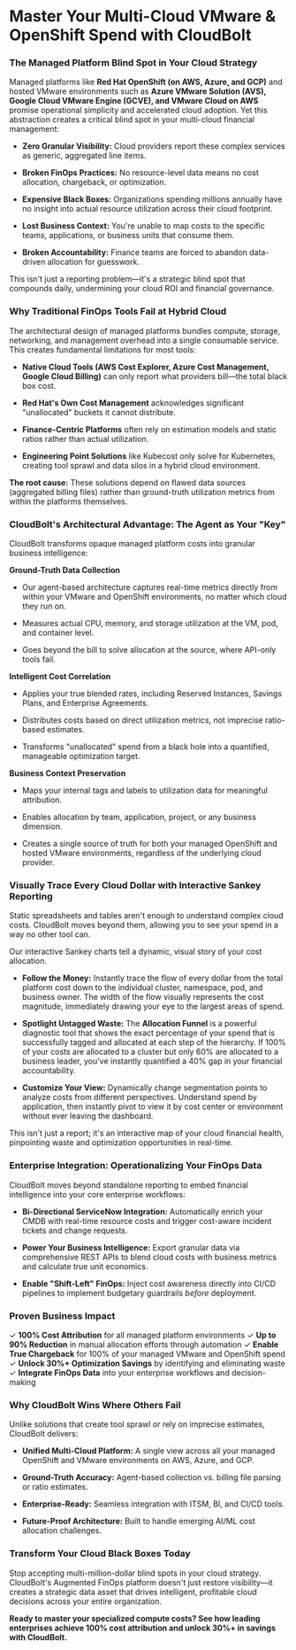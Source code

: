 # Master Your Multi-Cloud VMware & OpenShift Spend with CloudBolt

### The Managed Platform Blind Spot in Your Cloud Strategy

Managed platforms like **Red Hat OpenShift (on AWS, Azure, and GCP)** and hosted VMware environments such as **Azure VMware Solution (AVS), Google Cloud VMware Engine (GCVE), and VMware Cloud on AWS** promise operational simplicity and accelerated cloud adoption. Yet this abstraction creates a critical blind spot in your multi-cloud financial management:

- **Zero Granular Visibility:** Cloud providers report these complex services as generic, aggregated line items.
    
- **Broken FinOps Practices:** No resource-level data means no cost allocation, chargeback, or optimization.
    
- **Expensive Black Boxes:** Organizations spending millions annually have no insight into actual resource utilization across their cloud footprint.
    
- **Lost Business Context:** You're unable to map costs to the specific teams, applications, or business units that consume them.
    
- **Broken Accountability:** Finance teams are forced to abandon data-driven allocation for guesswork.
    

This isn't just a reporting problem—it's a strategic blind spot that compounds daily, undermining your cloud ROI and financial governance.

### Why Traditional FinOps Tools Fail at Hybrid Cloud

The architectural design of managed platforms bundles compute, storage, networking, and management overhead into a single consumable service. This creates fundamental limitations for most tools:

- **Native Cloud Tools (AWS Cost Explorer, Azure Cost Management, Google Cloud Billing)** can only report what providers bill—the total black box cost.
    
- **Red Hat's Own Cost Management** acknowledges significant "unallocated" buckets it cannot distribute.
    
- **Finance-Centric Platforms** often rely on estimation models and static ratios rather than actual utilization.
    
- **Engineering Point Solutions** like Kubecost only solve for Kubernetes, creating tool sprawl and data silos in a hybrid cloud environment.
    

**The root cause:** These solutions depend on flawed data sources (aggregated billing files) rather than ground-truth utilization metrics from within the platforms themselves.

### CloudBolt's Architectural Advantage: The Agent as Your "Key"

CloudBolt transforms opaque managed platform costs into granular business intelligence:

**Ground-Truth Data Collection**

- Our agent-based architecture captures real-time metrics directly from within your VMware and OpenShift environments, no matter which cloud they run on.
    
- Measures actual CPU, memory, and storage utilization at the VM, pod, and container level.
    
- Goes beyond the bill to solve allocation at the source, where API-only tools fail.
    

**Intelligent Cost Correlation**

- Applies your true blended rates, including Reserved Instances, Savings Plans, and Enterprise Agreements.
    
- Distributes costs based on direct utilization metrics, not imprecise ratio-based estimates.
    
- Transforms "unallocated" spend from a black hole into a quantified, manageable optimization target.
    

**Business Context Preservation**

- Maps your internal tags and labels to utilization data for meaningful attribution.
    
- Enables allocation by team, application, project, or any business dimension.
    
- Creates a single source of truth for both your managed OpenShift and hosted VMware environments, regardless of the underlying cloud provider.
    

### Visually Trace Every Cloud Dollar with Interactive Sankey Reporting

Static spreadsheets and tables aren't enough to understand complex cloud costs. CloudBolt moves beyond them, allowing you to see your spend in a way no other tool can.

Our interactive Sankey charts tell a dynamic, visual story of your cost allocation.

- **Follow the Money:** Instantly trace the flow of every dollar from the total platform cost down to the individual cluster, namespace, pod, and business owner. The width of the flow visually represents the cost magnitude, immediately drawing your eye to the largest areas of spend.
    
- **Spotlight Untagged Waste:** The **Allocation Funnel** is a powerful diagnostic tool that shows the exact percentage of your spend that is successfully tagged and allocated at each step of the hierarchy. If 100% of your costs are allocated to a cluster but only 60% are allocated to a business leader, you’ve instantly quantified a 40% gap in your financial accountability.
    
- **Customize Your View:** Dynamically change segmentation points to analyze costs from different perspectives. Understand spend by application, then instantly pivot to view it by cost center or environment without ever leaving the dashboard.
    

This isn't just a report; it's an interactive map of your cloud financial health, pinpointing waste and optimization opportunities in real-time.

### Enterprise Integration: Operationalizing Your FinOps Data

CloudBolt moves beyond standalone reporting to embed financial intelligence into your core enterprise workflows:

- **Bi-Directional ServiceNow Integration:** Automatically enrich your CMDB with real-time resource costs and trigger cost-aware incident tickets and change requests.
    
- **Power Your Business Intelligence:** Export granular data via comprehensive REST APIs to blend cloud costs with business metrics and calculate true unit economics.
    
- **Enable "Shift-Left" FinOps:** Inject cost awareness directly into CI/CD pipelines to implement budgetary guardrails _before_ deployment.
    

### Proven Business Impact

✓ **100% Cost Attribution** for all managed platform environments ✓ **Up to 90% Reduction** in manual allocation efforts through automation ✓ **Enable True Chargeback** for 100% of your managed VMware and OpenShift spend ✓ **Unlock 30%+ Optimization Savings** by identifying and eliminating waste ✓ **Integrate FinOps Data** into your enterprise workflows and decision-making

### Why CloudBolt Wins Where Others Fail

Unlike solutions that create tool sprawl or rely on imprecise estimates, CloudBolt delivers:

- **Unified Multi-Cloud Platform:** A single view across all your managed OpenShift and VMware environments on AWS, Azure, and GCP.
    
- **Ground-Truth Accuracy:** Agent-based collection vs. billing file parsing or ratio estimates.
    
- **Enterprise-Ready:** Seamless integration with ITSM, BI, and CI/CD tools.
    
- **Future-Proof Architecture:** Built to handle emerging AI/ML cost allocation challenges.
    

### Transform Your Cloud Black Boxes Today

Stop accepting multi-million-dollar blind spots in your cloud strategy. CloudBolt's Augmented FinOps platform doesn't just restore visibility—it creates a strategic data asset that drives intelligent, profitable cloud decisions across your entire organization.

**Ready to master your specialized compute costs? See how leading enterprises achieve 100% cost attribution and unlock 30%+ in savings with CloudBolt.**